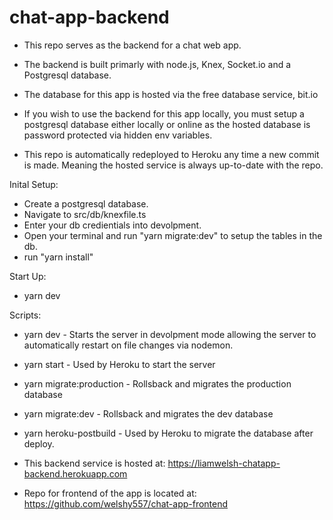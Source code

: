 # chat-app-backend

- This repo serves as the backend for a chat web app. 

- The backend is built primarly with node.js, Knex, Socket.io and a Postgresql database.

- The database for this app is hosted via the free database service, bit.io

- If you wish to use the backend for this app locally, you must setup a postgresql database either locally or online 
  as the hosted database is password protected via hidden env variables.
 
- This repo is automatically redeployed to Heroku any time a new commit is made. Meaning the hosted service is always up-to-date with the repo.

Inital Setup:
- Create a postgresql database.
- Navigate to src/db/knexfile.ts
- Enter your db credientials into devolpment.
- Open your terminal and run "yarn migrate:dev" to setup the tables in the db.
- run "yarn install"

Start Up:
- yarn dev

Scripts:
- yarn dev - Starts the server in devolpment mode allowing the server to automatically restart on file changes via nodemon.
- yarn start - Used by Heroku to start the server
- yarn migrate:production - Rollsback and migrates the production database
- yarn migrate:dev - Rollsback and migrates the dev database
- yarn heroku-postbuild - Used by Heroku to migrate the database after deploy.


- This backend service is hosted at: https://liamwelsh-chatapp-backend.herokuapp.com

- Repo for frontend of the app is located at: https://github.com/welshy557/chat-app-frontend

